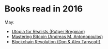 # Books read in 2016

May:

- [Utopia for Realists (Rutger Bregman)](utopia_for_realists/index.md)
- [Mastering Bitcoin (Andreas M. Antonopoulos)](mastering_bitcoin/index.md)
- [Blockchain Revolution (Don & Alex Tapscott)](blockchain_revolution/index.md)
